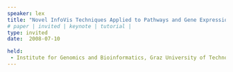 ```yaml
---
speaker: lex
title: "Novel InfoVis Techniques Applied to Pathways and Gene Expression Data"
# paper | invited | keynote | tutorial |
type: invited
date:  2008-07-10

held:  
 - Institute for Genomics and Bioinformatics, Graz University of Technology, Austria, 2008-07-10.
---
```






